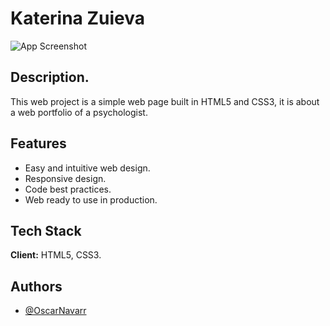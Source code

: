 
# Katerina Zuieva

![App Screenshot](https://res.cloudinary.com/duchgijkt/image/upload/v1676194823/Img-Projects/Katerina-Zuieva/Img1_tdyanw.jpg)


## Description.

This web project is a simple web page built in HTML5 and CSS3, it is about a web portfolio of a psychologist.
## Features

- Easy and intuitive web design.
- Responsive design.
- Code best practices.
- Web ready to use in production.


## Tech Stack

**Client:** HTML5, CSS3.



## Authors

- [@OscarNavarr](https://github.com/OscarNavarr)

